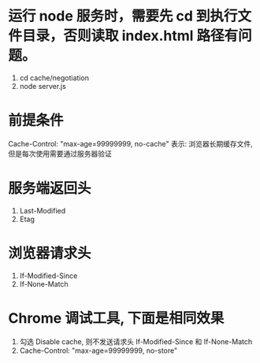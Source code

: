 # 运行 node 服务时，需要先 cd 到执行文件目录，否则读取 index.html 路径有问题。

1. cd cache/negotiation
2. node server.js

# 前提条件

Cache-Control: "max-age=99999999, no-cache"
表示: 浏览器长期缓存文件, 但是每次使用需要通过服务器验证

# 服务端返回头

1. Last-Modified
2. Etag

# 浏览器请求头

1. If-Modified-Since
2. If-None-Match

# Chrome 调试工具, 下面是相同效果

1. 勾选 Disable cache, 则不发送请求头 If-Modified-Since 和 If-None-Match
2. Cache-Control: "max-age=99999999, no-store"
